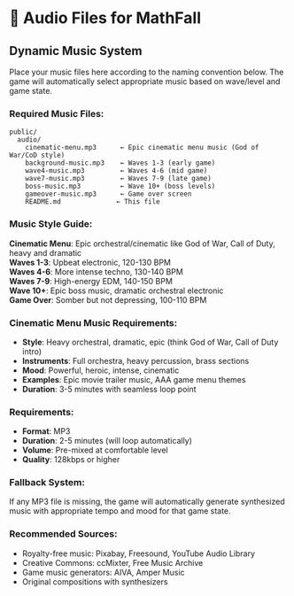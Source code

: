 # 🎵 Audio Files for MathFall

## Dynamic Music System

Place your music files here according to the naming convention below. The game will automatically select appropriate music based on wave/level and game state.

### Required Music Files:

```
public/
  audio/
    cinematic-menu.mp3      ← Epic cinematic menu music (God of War/CoD style)
    background-music.mp3    ← Waves 1-3 (early game)
    wave4-music.mp3         ← Waves 4-6 (mid game)
    wave7-music.mp3         ← Waves 7-9 (late game) 
    boss-music.mp3          ← Wave 10+ (boss levels)
    gameover-music.mp3      ← Game over screen
    README.md              ← This file
```

### Music Style Guide:

**Cinematic Menu**: Epic orchestral/cinematic like God of War, Call of Duty, heavy and dramatic  
**Waves 1-3**: Upbeat electronic, 120-130 BPM  
**Waves 4-6**: More intense techno, 130-140 BPM  
**Waves 7-9**: High-energy EDM, 140-150 BPM  
**Wave 10+**: Epic boss music, dramatic orchestral electronic  
**Game Over**: Somber but not depressing, 100-110 BPM  

### Cinematic Menu Music Requirements:
- **Style**: Heavy orchestral, dramatic, epic (think God of War, Call of Duty intro)
- **Instruments**: Full orchestra, heavy percussion, brass sections
- **Mood**: Powerful, heroic, intense, cinematic
- **Examples**: Epic movie trailer music, AAA game menu themes
- **Duration**: 3-5 minutes with seamless loop point  

### Requirements:
- **Format**: MP3
- **Duration**: 2-5 minutes (will loop automatically)
- **Volume**: Pre-mixed at comfortable level
- **Quality**: 128kbps or higher

### Fallback System:
If any MP3 file is missing, the game will automatically generate synthesized music with appropriate tempo and mood for that game state.

### Recommended Sources:
- Royalty-free music: Pixabay, Freesound, YouTube Audio Library
- Creative Commons: ccMixter, Free Music Archive
- Game music generators: AIVA, Amper Music
- Original compositions with synthesizers